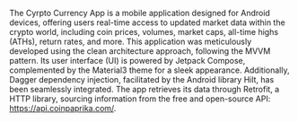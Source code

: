 The Cyrpto Currency App is a mobile application designed for Android devices, offering users real-time access to updated market data within the crypto world, including coin prices, volumes, market caps, all-time highs (ATHs), return rates, and more. This application was meticulously developed using the clean architecture approach, following the MVVM pattern. Its user interface (UI) is powered by Jetpack Compose, complemented by the Material3 theme for a sleek appearance. Additionally, Dagger dependency injection, facilitated by the Android library Hilt, has been seamlessly integrated. The app retrieves its data through Retrofit, a HTTP library, sourcing information from the free and open-source API: https://api.coinpaprika.com/.
